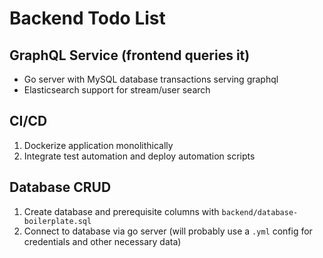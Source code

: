 # Backend Todo List

## GraphQL Service (frontend queries it)

  - Go server with MySQL database transactions serving graphql
  - Elasticsearch support for stream/user search

## CI/CD 

   1. Dockerize application monolithically
   2. Integrate test automation and deploy automation scripts

## Database CRUD
   
   1. Create database and prerequisite columns with `backend/database-boilerplate.sql`
   2. Connect to database via go server (will probably use a `.yml` config for credentials and other necessary data)
   
   
